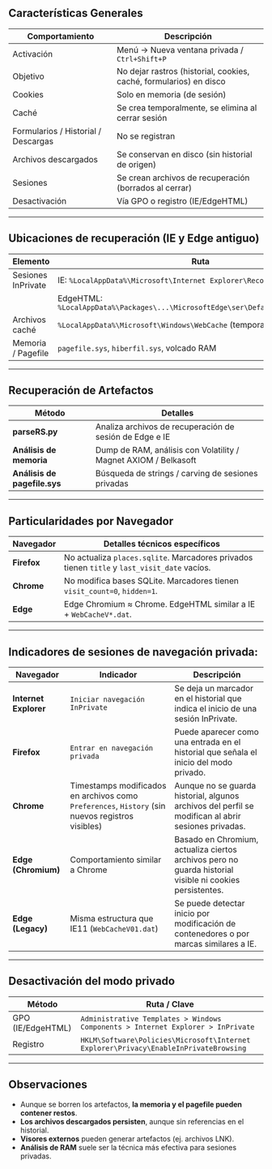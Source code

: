 ## Características Generales

|Comportamiento|Descripción|
|---|---|
|Activación|Menú → Nueva ventana privada / `Ctrl+Shift+P`|
|Objetivo|No dejar rastros (historial, cookies, caché, formularios) en disco|
|Cookies|Solo en memoria (de sesión)|
|Caché|Se crea temporalmente, se elimina al cerrar sesión|
|Formularios / Historial / Descargas|No se registran|
|Archivos descargados|Se conservan en disco (sin historial de origen)|
|Sesiones|Se crean archivos de recuperación (borrados al cerrar)|
|Desactivación|Vía GPO o registro (IE/EdgeHTML)|

---

## Ubicaciones de recuperación (IE y Edge antiguo)

|Elemento|Ruta|
|---|---|
|Sesiones InPrivate|IE: `%LocalAppData%\Microsoft\Internet Explorer\Recovery\Active`|
||EdgeHTML: `%LocalAppData%\Packages\...\MicrosoftEdge\ser\Default\Recovery\Active`|
|Archivos caché|`%LocalAppData%\Microsoft\Windows\WebCache` (temporales durante sesión)|
|Memoria / Pagefile|`pagefile.sys`, `hiberfil.sys`, volcado RAM|

---

## Recuperación de Artefactos

|Método|Detalles|
|---|---|
|**parseRS.py**|Analiza archivos de recuperación de sesión de Edge e IE|
|**Análisis de memoria**|Dump de RAM, análisis con Volatility / Magnet AXIOM / Belkasoft|
|**Análisis de pagefile.sys**|Búsqueda de strings / carving de sesiones privadas|

---

## Particularidades por Navegador

|Navegador|Detalles técnicos específicos|
|---|---|
|**Firefox**|No actualiza `places.sqlite`. Marcadores privados tienen `title` y `last_visit_date` vacíos.|
|**Chrome**|No modifica bases SQLite. Marcadores tienen `visit_count=0`, `hidden=1`.|
|**Edge**|Edge Chromium ≈ Chrome. EdgeHTML similar a IE + `WebCacheV*.dat`.|

---

## Indicadores de sesiones de navegación privada:

|**Navegador**|**Indicador**|**Descripción**|
|---|---|---|
|**Internet Explorer**|`Iniciar navegación InPrivate`|Se deja un marcador en el historial que indica el inicio de una sesión InPrivate.|
|**Firefox**|`Entrar en navegación privada`|Puede aparecer como una entrada en el historial que señala el inicio del modo privado.|
|**Chrome**|Timestamps modificados en archivos como `Preferences`, `History` (sin nuevos registros visibles)|Aunque no se guarda historial, algunos archivos del perfil se modifican al abrir sesiones privadas.|
|**Edge (Chromium)**|Comportamiento similar a Chrome|Basado en Chromium, actualiza ciertos archivos pero no guarda historial visible ni cookies persistentes.|
|**Edge (Legacy)**|Misma estructura que IE11 (`WebCacheV01.dat`)|Se puede detectar inicio por modificación de contenedores o por marcas similares a IE.|

---

## Desactivación del modo privado

|Método|Ruta / Clave|
|---|---|
|GPO (IE/EdgeHTML)|`Administrative Templates > Windows Components > Internet Explorer > InPrivate`|
|Registro|`HKLM\Software\Policies\Microsoft\Internet Explorer\Privacy\EnableInPrivateBrowsing`|

---

## Observaciones

- Aunque se borren los artefactos, **la memoria y el pagefile pueden contener restos**.
- **Los archivos descargados persisten**, aunque sin referencias en el historial.
- **Visores externos** pueden generar artefactos (ej. archivos LNK).
- **Análisis de RAM** suele ser la técnica más efectiva para sesiones privadas.
